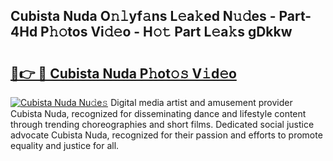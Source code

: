 ## Cubista Nuda O𝚗𝚕yf𝚊ns L𝚎a𝚔ed N𝚞𝚍es - Part-4Hd P𝚑𝚘tos Vi𝚍𝚎o - H𝚘𝚝 Part L𝚎a𝚔s gDkkw

# <h2><a href="http://kf4fa8.oniu.top/?m=Cubista+Nuda">🔗👉 🔴 Cubista Nuda P𝚑ot𝚘𝚜 V𝚒d𝚎o</a></h2>

[![Cubista Nuda Nu𝚍e𝚜](https://i.imgur.com/0qMVB7G.gif)](http://kf4fa8.oniu.top/?m=Cubista+Nuda)
Digital media artist and amusement provider Cubista Nuda, recognized for disseminating dance and lifestyle content through trending choreographies and short films. Dedicated social justice advocate Cubista Nuda, recognized for their passion and efforts to promote equality and justice for all.  
